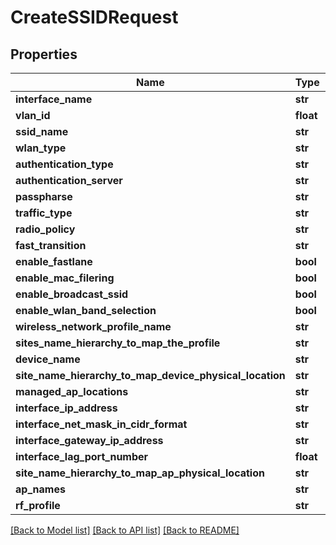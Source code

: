 # CreateSSIDRequest

## Properties
Name | Type | Description | Notes
------------ | ------------- | ------------- | -------------
**interface_name** | **str** |  | [optional] 
**vlan_id** | **float** |  | [optional] 
**ssid_name** | **str** |  | [optional] 
**wlan_type** | **str** |  | [optional] 
**authentication_type** | **str** |  | [optional] 
**authentication_server** | **str** |  | [optional] 
**passpharse** | **str** |  | [optional] 
**traffic_type** | **str** |  | [optional] 
**radio_policy** | **str** |  | [optional] 
**fast_transition** | **str** |  | [optional] 
**enable_fastlane** | **bool** |  | [optional] 
**enable_mac_filering** | **bool** |  | [optional] 
**enable_broadcast_ssid** | **bool** |  | [optional] 
**enable_wlan_band_selection** | **bool** |  | [optional] 
**wireless_network_profile_name** | **str** |  | [optional] 
**sites_name_hierarchy_to_map_the_profile** | **str** |  | [optional] 
**device_name** | **str** |  | [optional] 
**site_name_hierarchy_to_map_device_physical_location** | **str** |  | [optional] 
**managed_ap_locations** | **str** |  | [optional] 
**interface_ip_address** | **str** |  | [optional] 
**interface_net_mask_in_cidr_format** | **str** |  | [optional] 
**interface_gateway_ip_address** | **str** |  | [optional] 
**interface_lag_port_number** | **float** |  | [optional] 
**site_name_hierarchy_to_map_ap_physical_location** | **str** |  | [optional] 
**ap_names** | **str** |  | [optional] 
**rf_profile** | **str** |  | [optional] 

[[Back to Model list]](../README.md#documentation-for-models) [[Back to API list]](../README.md#documentation-for-api-endpoints) [[Back to README]](../README.md)



